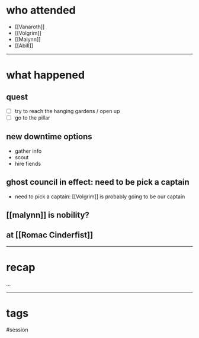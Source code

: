 # who attended

- [[Vanaroth]]
- [[Volgrim]]
- [[Malynn]]
- [[Abill]]

---
# what happened

## quest
- [ ] try to reach the hanging gardens / open up 
- [ ] go to the pillar
## new downtime options
- gather info
- scout 
- hire fiends
## ghost council in effect: need to be pick a captain
- need to pick a captain: [[Volgrim]] is probably going to be our captain
## [[malynn]] is nobility?
## at [[Romac Cinderfist]]

---
# recap

...

---
# tags

#session